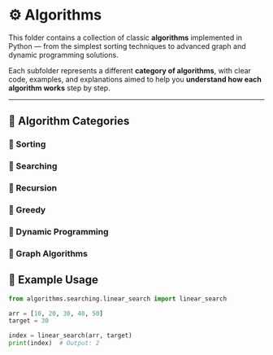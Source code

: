 # ⚙️ Algorithms

This folder contains a collection of classic **algorithms** implemented in Python — from the simplest sorting techniques to advanced graph and dynamic programming solutions.

Each subfolder represents a different **category of algorithms**, with clear code, examples, and explanations aimed to help you **understand how each algorithm works** step by step.

---

## 🧠 Algorithm Categories

### 🔹 Sorting
### 🔹 Searching
### 🔹 Recursion
### 🔹 Greedy
### 🔹 Dynamic Programming
### 🔹 Graph Algorithms

## 🧩 Example Usage

```python
from algorithms.searching.linear_search import linear_search

arr = [10, 20, 30, 40, 50]
target = 30

index = linear_search(arr, target)
print(index)  # Output: 2

```